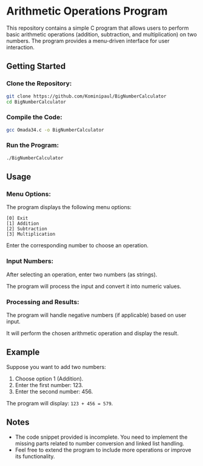 # Arithmetic Operations Program

This repository contains a simple C program that allows users to perform basic arithmetic operations (addition, subtraction, and multiplication) on two numbers. The program provides a menu-driven interface for user interaction.

## Getting Started

### Clone the Repository:

```bash
git clone https://github.com/Kominipaul/BigNumberCalculator
cd BigNumberCalculator
```

### Compile the Code:

```bash
gcc Omada34.c -o BigNumberCalculator
```

### Run the Program:

```bash
./BigNumberCalculator
```

## Usage

### Menu Options:

The program displays the following menu options:

```
[0] Exit
[1] Addition
[2] Subtraction
[3] Multiplication
```

Enter the corresponding number to choose an operation.

### Input Numbers:

After selecting an operation, enter two numbers (as strings).

The program will process the input and convert it into numeric values.

### Processing and Results:

The program will handle negative numbers (if applicable) based on user input.

It will perform the chosen arithmetic operation and display the result.

## Example

Suppose you want to add two numbers:

1. Choose option 1 (Addition).
2. Enter the first number: 123.
3. Enter the second number: 456.

The program will display: `123 + 456 = 579`.

## Notes

- The code snippet provided is incomplete. You need to implement the missing parts related to number conversion and linked list handling.
- Feel free to extend the program to include more operations or improve its functionality.


